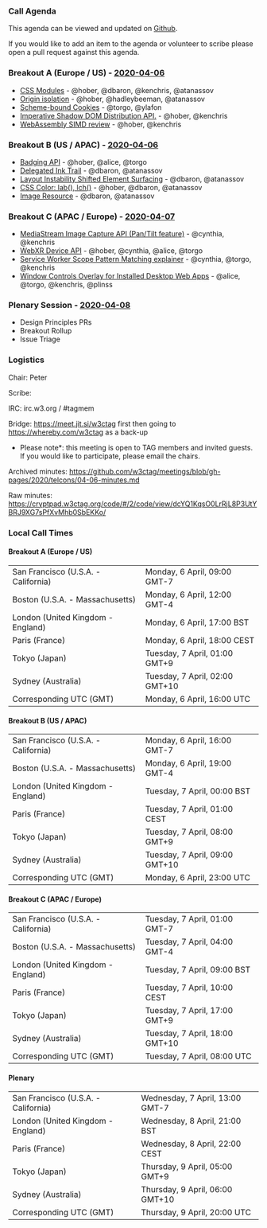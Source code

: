 ### Call Agenda

This agenda can be viewed and updated on [Github](https://github.com/w3ctag/meetings/blob/gh-pages/2020/telcons/04-06-agenda.md).

If you would like to add an item to the agenda or volunteer to scribe please open a pull request against this agenda.

### Breakout A (Europe / US) - [2020-04-06](https://www.timeanddate.com/worldclock/converter.html?iso=20200406T160000&p1=224&p2=43&p3=136&p4=195&p5=248&p6=240)

* [CSS Modules](https://github.com/w3ctag/design-reviews/issues/405) - @hober, @dbaron, @kenchris, @atanassov
* [Origin isolation](https://github.com/w3ctag/design-reviews/issues/464) - @hober, @hadleybeeman, @atanassov
* [Scheme-bound Cookies](https://github.com/w3ctag/design-reviews/issues/483) - @torgo, @ylafon
* [Imperative Shadow DOM Distribution API.](https://github.com/w3ctag/design-reviews/issues/486) - @hober, @kenchris
* [WebAssembly SIMD review](https://github.com/w3ctag/design-reviews/issues/487) - @hober, @kenchris

### Breakout B (US / APAC) - [2020-04-06](https://www.timeanddate.com/worldclock/converter.html?iso=20200406T230000&p1=224&p2=43&p3=136&p4=195&p5=248&p6=240)

* [Badging API](https://github.com/w3ctag/design-reviews/issues/387) - @hober, @alice, @torgo
* [Delegated Ink Trail](https://github.com/w3ctag/design-reviews/issues/473) - @dbaron, @atanassov
* [Layout Instability Shifted Element Surfacing](https://github.com/w3ctag/design-reviews/issues/485) - @dbaron, @atanassov
* [CSS Color: lab(), lch()](https://github.com/w3ctag/design-reviews/issues/488) - @hober, @dbaron, @atanassov
* [Image Resource](https://github.com/w3ctag/design-reviews/issues/490) - @dbaron, @atanassov

### Breakout C (APAC / Europe) - [2020-04-07](https://www.timeanddate.com/worldclock/converter.html?iso=20200407T080000&p1=224&p2=43&p3=136&p4=195&p5=248&p6=240)

* [MediaStream Image Capture API (Pan/Tilt feature)](https://github.com/w3ctag/design-reviews/issues/358) - @cynthia, @kenchris
* [WebXR Device API](https://github.com/w3ctag/design-reviews/issues/403) - @hober, @cynthia, @alice, @torgo
* [Service Worker Scope Pattern Matching explainer](https://github.com/w3ctag/design-reviews/issues/417) - @cynthia, @torgo, @kenchris
* [Window Controls Overlay for Installed Desktop Web Apps](https://github.com/w3ctag/design-reviews/issues/481) - @alice, @torgo, @kenchris, @plinss

### Plenary Session - [2020-04-08](https://www.timeanddate.com/worldclock/converter.html?iso=20200408T200000&p1=224&p2=43&p3=136&p4=195&p5=248&p6=240)

* Design Principles PRs
* Breakout Rollup
* Issue Triage

### Logistics

Chair: Peter

Scribe:

IRC: irc.w3.org / #tagmem

Bridge: https://meet.jit.si/w3ctag first then going to https://whereby.com/w3ctag as a back-up

* Please note*: this meeting is open to TAG members and invited guests. If you would like to participate, please email the chairs.

Archived minutes: https://github.com/w3ctag/meetings/blob/gh-pages/2020/telcons/04-06-minutes.md

Raw minutes: https://cryptpad.w3ctag.org/code/#/2/code/view/dcYQ1KqsO0LrRjL8P3UtYBRJ9XG7sPfXvMhb0SbEKKo/


### Local Call Times

#### Breakout A (Europe / US)

<table>
<tr><td> San Francisco (U.S.A. - California) <td> Monday, 6 April, 09:00 GMT-7</td></tr>
<tr><td> Boston (U.S.A. - Massachusetts) <td> Monday, 6 April, 12:00 GMT-4</td></tr>
<tr><td> London (United Kingdom - England) <td> Monday, 6 April, 17:00 BST</td></tr>
<tr><td> Paris (France) <td> Monday, 6 April, 18:00 CEST</td></tr>
<tr><td> Tokyo (Japan) <td> Tuesday, 7 April, 01:00 GMT+9</td></tr>
<tr><td> Sydney (Australia) <td> Tuesday, 7 April, 02:00 GMT+10</td></tr>
<tr><td> Corresponding UTC (GMT) <td> Monday, 6 April, 16:00 UTC</td></tr>
</table>

#### Breakout B (US / APAC)

<table>
<tr><td> San Francisco (U.S.A. - California) <td> Monday, 6 April, 16:00 GMT-7</td></tr>
<tr><td> Boston (U.S.A. - Massachusetts) <td> Monday, 6 April, 19:00 GMT-4</td></tr>
<tr><td> London (United Kingdom - England) <td> Tuesday, 7 April, 00:00 BST</td></tr>
<tr><td> Paris (France) <td> Tuesday, 7 April, 01:00 CEST</td></tr>
<tr><td> Tokyo (Japan) <td> Tuesday, 7 April, 08:00 GMT+9</td></tr>
<tr><td> Sydney (Australia) <td> Tuesday, 7 April, 09:00 GMT+10</td></tr>
<tr><td> Corresponding UTC (GMT) <td> Monday, 6 April, 23:00 UTC</td></tr>
</table>

#### Breakout C (APAC / Europe)

<table>
<tr><td> San Francisco (U.S.A. - California) <td> Tuesday, 7 April, 01:00 GMT-7</td></tr>
<tr><td> Boston (U.S.A. - Massachusetts) <td> Tuesday, 7 April, 04:00 GMT-4</td></tr>
<tr><td> London (United Kingdom - England) <td> Tuesday, 7 April, 09:00 BST</td></tr>
<tr><td> Paris (France) <td> Tuesday, 7 April, 10:00 CEST</td></tr>
<tr><td> Tokyo (Japan) <td> Tuesday, 7 April, 17:00 GMT+9</td></tr>
<tr><td> Sydney (Australia) <td> Tuesday, 7 April, 18:00 GMT+10</td></tr>
<tr><td> Corresponding UTC (GMT) <td> Tuesday, 7 April, 08:00 UTC</td></tr>
</table>

#### Plenary

<table>
<tr><td> San Francisco (U.S.A. - California) <td> Wednesday, 7 April, 13:00 GMT-7</td></tr>
<tr><td> London (United Kingdom - England) <td> Wednesday, 8 April, 21:00 BST</td></tr>
<tr><td> Paris (France) <td> Wednesday, 8 April, 22:00 CEST</td></tr>
<tr><td> Tokyo (Japan) <td> Thursday, 9 April, 05:00 GMT+9</td></tr>
<tr><td> Sydney (Australia) <td> Thursday, 9 April, 06:00 GMT+10</td></tr>
<tr><td> Corresponding UTC (GMT) <td> Thursday, 9 April, 20:00 UTC</td></tr>
</table>
